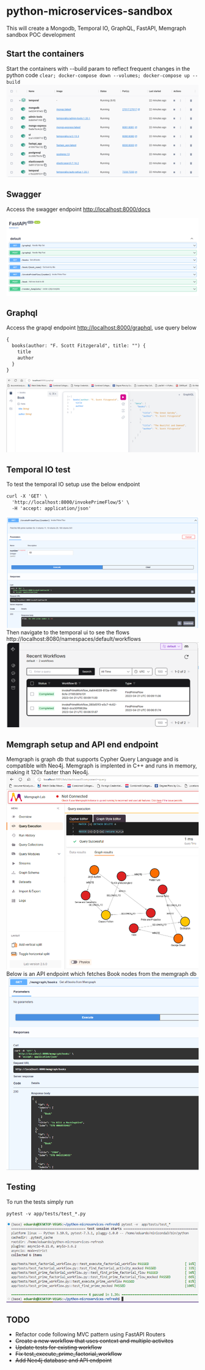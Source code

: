 # python-microservices-sandbox
This will create a Mongodb, Temporal IO, GraphQL, FastAPI, Memgraph sandbox POC development

## Start the containers
Start the containers with --build param to reflect frequent changes in the python code
`clear; docker-compose down --volumes; docker-compose up --build`
![alt text](containers.png "Title")

## Swagger
Access the swagger endpoint
[http://localhost:8000/docs](http://localhost:8000/docs)

![alt text](swagger.png "Title")

## Graphql
Access the grapql endpoint 
[http://localhost:8000/graphql](http://localhost:8000/graphql), use query below
```
{
  books(author: "F. Scott Fitzgerald", title: "") {
    title
    author
  }
}
```
![alt text](graphql.png "Title")

## Temporal IO test
To test the temporal IO setup use the below endpoint
```
curl -X 'GET' \
  'http://localhost:8000/invokePrimeFlow/5' \
  -H 'accept: application/json'
```
![alt text](prime.png "Title")
Then navigate to the temporal ui to see the flows
http://localhost:8080/namespaces/default/workflows
![alt text](temporal.png "Title")

## Memgraph setup and API end endpoint
Memgraph is graph db that supports Cypher Query Language and is compatible with Neo4j. Memgraph is implented in C++ and runs in memory, making it 120x faster than Neo4j.
![alt text](memgraph.png "Title")
Below is an API endpoint which fetches Book nodes from the memgraph db
![alt text](memgraph-api.png "Title")

## Testing
To run the tests simply run
```
pytest -v app/tests/test_*.py
```
![alt text](tests.png "Title")

## TODO
- Refactor code following MVC pattern using FastAPI Routers
- <s>Create a new workflow that uses context and multiple activites<s>
- <s>Update tests for existing workflow<s>
- <s>Fix test_execute_prime_factorial_workflow<s>
- <s>Add Neo4j database and API endpoint<s>

